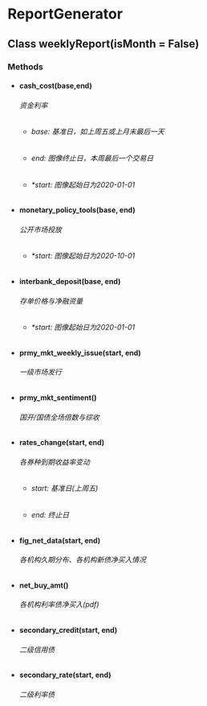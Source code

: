 # ReportGenerator



## Class weeklyReport(isMonth = False)

### Methods

* #### cash_cost(base,end)

  ###### 资金利率

  * ###### base: 基准日，如上周五或上月末最后一天
  * ###### end: 图像终止日，本周最后一个交易日
  * ###### *start: 图像起始日为2020-01-01

* #### monetary_policy_tools(base, end)

  ###### 公开市场投放

  * ###### *start: 图像起始日为2020-10-01

* #### interbank_deposit(base, end)

  ###### 存单价格与净融资量

  * ###### *start: 图像起始日为2020-01-01

* #### prmy_mkt_weekly_issue(start, end)

  ###### 一级市场发行

* #### prmy_mkt_sentiment()

  ###### 国开/国债全场倍数与综收

* #### rates_change(start, end)

  ###### 各券种到期收益率变动

  * ###### start: 基准日(上周五)

  * ###### end: 终止日

* #### fig_net_data(start, end)

  ###### 各机构久期分布、各机构新债净买入情况

* #### net_buy_amt()

  ###### 各机构利率债净买入(pdf)

* #### secondary_credit(start, end)

  ###### 二级信用债

* #### secondary_rate(start, end)

  ###### 二级利率债